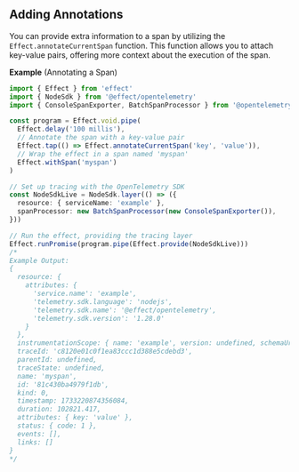 ## Adding Annotations

You can provide extra information to a span by utilizing the `Effect.annotateCurrentSpan` function.
This function allows you to attach key-value pairs, offering more context about the execution of the span.

**Example** (Annotating a Span)

```ts twoslash "attributes: { key: 'value' }"
import { Effect } from 'effect'
import { NodeSdk } from '@effect/opentelemetry'
import { ConsoleSpanExporter, BatchSpanProcessor } from '@opentelemetry/sdk-trace-base'

const program = Effect.void.pipe(
  Effect.delay('100 millis'),
  // Annotate the span with a key-value pair
  Effect.tap(() => Effect.annotateCurrentSpan('key', 'value')),
  // Wrap the effect in a span named 'myspan'
  Effect.withSpan('myspan')
)

// Set up tracing with the OpenTelemetry SDK
const NodeSdkLive = NodeSdk.layer(() => ({
  resource: { serviceName: 'example' },
  spanProcessor: new BatchSpanProcessor(new ConsoleSpanExporter()),
}))

// Run the effect, providing the tracing layer
Effect.runPromise(program.pipe(Effect.provide(NodeSdkLive)))
/*
Example Output:
{
  resource: {
    attributes: {
      'service.name': 'example',
      'telemetry.sdk.language': 'nodejs',
      'telemetry.sdk.name': '@effect/opentelemetry',
      'telemetry.sdk.version': '1.28.0'
    }
  },
  instrumentationScope: { name: 'example', version: undefined, schemaUrl: undefined },
  traceId: 'c8120e01c0f1ea83ccc1d388e5cdebd3',
  parentId: undefined,
  traceState: undefined,
  name: 'myspan',
  id: '81c430ba4979f1db',
  kind: 0,
  timestamp: 1733220874356084,
  duration: 102821.417,
  attributes: { key: 'value' },
  status: { code: 1 },
  events: [],
  links: []
}
*/
```
